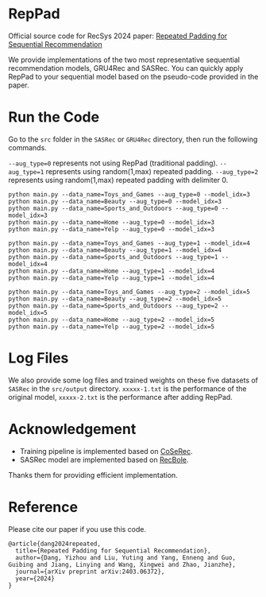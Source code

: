 # RepPad
Official source code for RecSys 2024 paper: [Repeated Padding for Sequential Recommendation](https://arxiv.org/abs/2403.06372)

We provide implementations of the two most representative sequential recommendation models, GRU4Rec and SASRec. You can quickly apply RepPad to your sequential model based on the pseudo-code provided in the paper.

# Run the Code

Go to the `src` folder in the `SASRec` or `GRU4Rec` directory, then run the following commands. 

`--aug_type=0` represents not using RepPad (traditional padding).
`--aug_type=1` represents using random(1,max) repeated padding.
`--aug_type=2` represents using random(1,max) repeated padding with delimiter 0.

```
python main.py --data_name=Toys_and_Games --aug_type=0 --model_idx=3
python main.py --data_name=Beauty --aug_type=0 --model_idx=3
python main.py --data_name=Sports_and_Outdoors --aug_type=0 --model_idx=3
python main.py --data_name=Home --aug_type=0 --model_idx=3
python main.py --data_name=Yelp --aug_type=0 --model_idx=3

python main.py --data_name=Toys_and_Games --aug_type=1 --model_idx=4
python main.py --data_name=Beauty --aug_type=1 --model_idx=4
python main.py --data_name=Sports_and_Outdoors --aug_type=1 --model_idx=4
python main.py --data_name=Home --aug_type=1 --model_idx=4
python main.py --data_name=Yelp --aug_type=1 --model_idx=4

python main.py --data_name=Toys_and_Games --aug_type=2 --model_idx=5
python main.py --data_name=Beauty --aug_type=2 --model_idx=5
python main.py --data_name=Sports_and_Outdoors --aug_type=2 --model_idx=5
python main.py --data_name=Home --aug_type=2 --model_idx=5
python main.py --data_name=Yelp --aug_type=2 --model_idx=5
```


# Log Files

We also provide some log files and trained weights on these five datasets of `SASRec` in the `src/output` directory. 
`xxxxx-1.txt` is the performance of the original model, `xxxxx-2.txt` is the performance after adding RepPad.


# Acknowledgement
 - Training pipeline is implemented based on [CoSeRec](https://github.com/YChen1993/CoSeRec).
 - SASRec model are implemented based on [RecBole](https://github.com/RUCAIBox/RecBole). 

Thanks them for providing efficient implementation.


# Reference

Please cite our paper if you use this code.
```
@article{dang2024repeated,
  title={Repeated Padding for Sequential Recommendation},
  author={Dang, Yizhou and Liu, Yuting and Yang, Enneng and Guo, Guibing and Jiang, Linying and Wang, Xingwei and Zhao, Jianzhe},
  journal={arXiv preprint arXiv:2403.06372},
  year={2024}
}
```
